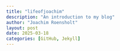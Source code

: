 ```yaml
---
title: "lifeofjoachim"
description: "An introduction to my blog"
author: "Joachim Roensholt"
layout: post
date: 2025-03-18
categories: [GitHub, Jekyll]
---
```

